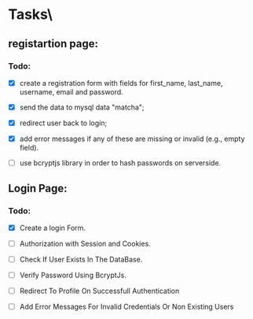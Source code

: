 # Tasks\

## registartion page:
### Todo:
- [x] create a registration form with fields for first_name, last_name, username, email and password.
- [x] send the data to mysql data "matcha";
- [x] redirect user back to login;
- [x] add error messages if any of these are missing or invalid (e.g., empty field).
- [ ] use bcryptjs library in order to hash passwords on serverside.


## Login Page:
### Todo:
- [x] Create a login Form.
- [ ] Authorization with Session and Cookies.
- [ ] Check If User Exists In The DataBase.
- [ ] Verify Password Using BcryptJs.
- [ ] Redirect To Profile On Successfull Authentication
- [ ] Add Error Messages For Invalid Credentials Or Non Existing Users






